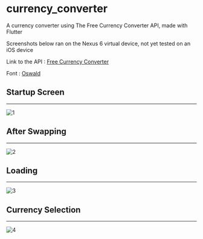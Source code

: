 # currency_converter

A currency converter using The Free Currency Converter API, made with Flutter

Screenshots below ran on the Nexus 6 virtual device, not yet tested on an iOS device

Link to the API : <a href="https://free.currencyconverterapi.com/">Free Currency Converter</a>

Font : <a href="https://fonts.google.com/specimen/Oswald?query=oswald">Oswald</a>

<h2>Startup Screen</h2>
<hr>
<img src="screenshots/img1.png" alt="1"/>
<br>
<h2>After Swapping</h2>
<hr>
<img src="screenshots/img2.png" alt="2"/>
<br>
<h2>Loading</h2>
<hr>
<img src="screenshots/img3.png" alt="3"/>
<br>
<h2>Currency Selection</h2>
<hr>
<img src="screenshots/img4.png" alt="4"/>

